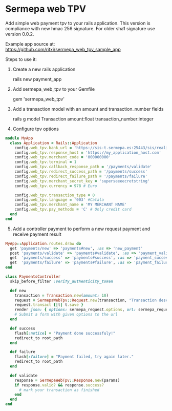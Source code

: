 # Sermepa web TPV

Add simple web payment tpv to your rails application. This version is compliance with new hmac 256 signature. For older sha1 signature use version 0.0.2.

Example app source at: https://github.com/ritxi/sermepa_web_tpv_sample_app

Steps to use it:

1. Create a new rails application

	rails new payment_app

2. Add sermepa_web_tpv to your Gemfile

	gem 'sermepa_web_tpv'

3. Add a transaction model with an amount and transaction_number fields

	rails g model Transaction amount:float transaction_number:integer

4. Configure tpv options

```ruby
module MyApp
  class Application < Rails::Application
    config.web_tpv.bank_url = 'https://sis-t.sermepa.es:25443/sis/realizarPago'
    config.web_tpv.response_host = 'https://my_application_host.com'
    config.web_tpv.merchant_code = '000000000'
    config.web_tpv.terminal = 1
    config.web_tpv.callback_response_path = '/payments/validate'
    config.web_tpv.redirect_success_path = '/payments/success'
    config.web_tpv.redirect_failure_path = '/payments/failure'
    config.web_tpv.merchant_secret_key = 'superseeeecretstring'
    config.web_tpv.currency = 978 # Euro

    config.web_tpv.transaction_type = 0
    config.web_tpv.language = '003' #Catala
    config.web_tpv.merchant_name = 'MY MERCHANT NAME'
    config.web_tpv.pay_methods = 'C' # Only credit card
  end
end
```

5. Add a controller payment to perform a new request payment and receive payment result

```ruby
MyApp::Application.routes.draw do
  get 'payments/new' => 'payments#new', :as => 'new_payment'
  post 'payments/validate' => 'payments#validate', :as => 'payment_validate'
  get  'payments/success' => 'payments#success', :as => 'payment_success'
  get  'payments/failure' => 'payments#failure', :as => 'payment_failure'
end
```

```ruby
class PaymentsController
  skip_before_filter :verify_authenticity_token

  def new
    transaction = Transaction.new(amount: 10)
    request = SermepaWebTpv::Request.new(transaction, "Transaction description")
    request.transact {|t| t.save }
    render json: { options: sermepa_request.options, url: sermepa_request.bank_url }
    # Submit a form with given options to the url
  end

  def success
    flash[:notice] = "Payment done successfuly!"
    redirect_to root_path
  end

  def failure
    flash[:failure] = "Payment failed, try again later."
    redirect_to root_path
  end

  def validate
    response = SermepaWebTpv::Response.new(params)
    if response.valid? && response.success?
      # mark your transaction as finished
    end
  end
end
```

